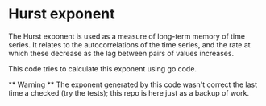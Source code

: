 # Hurst exponent

The Hurst exponent is used as a measure of long-term memory of time series. It relates to the autocorrelations of the time series, and the rate at which these decrease as the lag between pairs of values increases.

This code tries to calculate this exponent using go code.

** Warning ** 
The exponent generated by this code wasn't correct the last time a checked (try the tests); this repo is here just as a backup of work. 